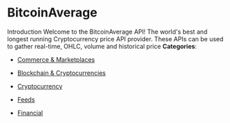 # BitcoinAverage


Introduction Welcome to the BitcoinAverage API! The world's best and longest running Cryptocurrency price API provider. These APIs can be used to gather real-time, OHLC, volume and historical price
**Categories**:

- [Commerce & Marketplaces](https://github/awesome-apis/awesome-apis#commerce-and-marketplaces)

- [Blockchain & Cryptocurrencies](https://github/awesome-apis/awesome-apis#blockchain-and-cryptocurrencies)

- [Cryptocurrency](https://github/awesome-apis/awesome-apis#cryptocurrency)

- [Feeds](https://github/awesome-apis/awesome-apis#feeds)

- [Financial](https://github/awesome-apis/awesome-apis#financial)



